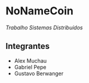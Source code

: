 # NoNameCoin
*Trabalho Sistemas Distribuídos*

## Integrantes
- Alex Muchau
- Gabriel Pepe
- Gustavo Berwanger